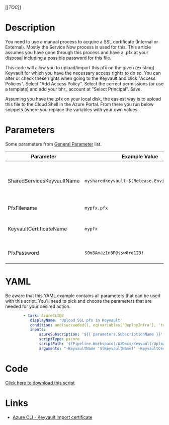 [[_TOC_]]

# Description

You need to use a manual process to acquire a SSL certificate (Internal or External). Mostly the Service Now process is used for this. This article assumes you have gone through this process and have a .pfx at your disposal including a possible password for this file.

This code will allow you to upload/import this pfx on the given (existing) Keyvault for which you have the necessary access rights to do so. You can alter or check these rights when going to the Keyvault and click "Access Policies". Select "Add Access Policy". Select the correct permissions (or use a template) and add your bhr\_ account at "Select Principal". Save.

Assuming you have the .pfx on your local disk, the easiest way is to upload this file to the Cloud Shell in the Azure Portal. From there you run below snippets (where you replace the variables with your own values.

# Parameters

Some parameters from [General Parameter](/Azure/Azure-CLI-Snippets) list.

| Parameter                  | Example Value                                 | Description                                                             |
| -------------------------- | --------------------------------------------- | ----------------------------------------------------------------------- |
| SharedServicesKeyvaultName | `mysharedkeyvault-$(Release.EnvironmentName)` | This is the keyvault name to use in the Shared Resources ResourceGroup. |
| PfxFilename                | `mypfx.pfx`                                   | The pfx you want to upload.                                             |
| KeyvaultCertificateName    | `mypfx`                                       | This is the Certificate name to use in the Keyvault.                    |
| PfxPassword                | `S0m3Amaz1n6P@ssw0rd123!`                     | This is the password for the pfx file                                   |

# YAML

Be aware that this YAML example contains all parameters that can be used with this script. You'll need to pick and choose the parameters that are needed for your desired action.

```yaml
        - task: AzureCLI@2
           displayName: 'Upload SSL pfx in Keyvault'
           condition: and(succeeded(), eq(variables['DeployInfra'], 'true'))
           inputs:
               azureSubscription: '${{ parameters.SubscriptionName }}'
               scriptType: pscore
               scriptPath: '$(Pipeline.Workspace)/AzDocs/Keyvault/Upload-SSL-pfx-in-Keyvault.ps1'
               arguments: "-KeyvaultName '$(KeyvaultName)' -KeyvaultCertificateName '$(KeyvaultCertificateName)' -PfxFilename '$(PfxFilename)' -PfxPassword '$(PfxPassword)'"
```

# Code

[Click here to download this script](../../../../src/Keyvault/Upload-SSL-pfx-in-Keyvault.ps1)

# Links

- [Azure CLI - Keyvault import certificate](https://docs.microsoft.com/en-us/azure/key-vault/certificates/tutorial-import-certificate)
